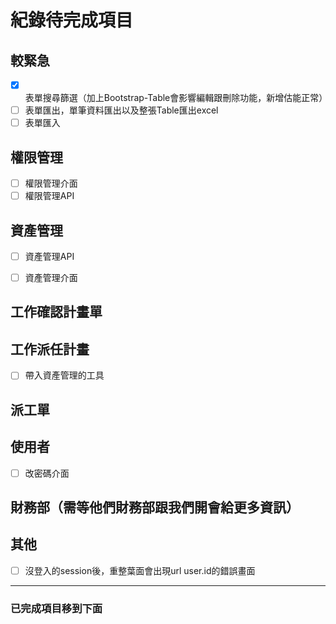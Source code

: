 # 紀錄待完成項目

## 較緊急

- [x] 表單搜尋篩選（加上Bootstrap-Table會影響編輯跟刪除功能，新增估能正常）
- [ ] 表單匯出，單筆資料匯出以及整張Table匯出excel
- [ ] 表單匯入

## 權限管理

- [ ] 權限管理介面
- [ ] 權限管理API

## 資產管理
- [ ] 資產管理API
- [ ] 資產管理介面


## 工作確認計畫單

## 工作派任計畫

- [ ] 帶入資產管理的工具

## 派工單

## 使用者

- [ ] 改密碼介面

## 財務部（需等他們財務部跟我們開會給更多資訊）

## 其他

- [ ] 沒登入的session後，重整葉面會出現url user.id的錯誤畫面


----

### 已完成項目移到下面

